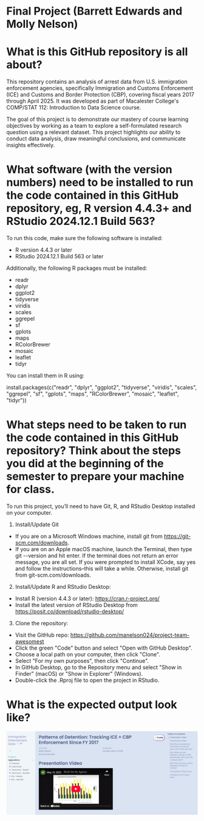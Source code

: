 # Final Project (Barrett Edwards and Molly Nelson) 

# What is this GitHub repository is all about?

This repository contains an analysis of arrest data from U.S. immigration enforcement agencies, specifically Immigration and Customs Enforcement (ICE) and Customs and Border Protection (CBP), covering fiscal years 2017 through April 2025. It was developed as part of Macalester College's COMP/STAT 112: Introduction to Data Science course.

The goal of this project is to demonstrate our mastery of course learning objectives by working as a team to explore a self-formulated research question using a relevant dataset. This project highlights our ability to conduct data analysis, draw meaningful conclusions, and communicate insights effectively.


# What software (with the version numbers) need to be installed to run the code contained in this GitHub repository, eg, R version 4.4.3+ and RStudio 2024.12.1 Build 563?

To run this code, make sure the following software is installed:

- R version 4.4.3 or later
- RStudio 2024.12.1 Build 563 or later

Additionally, the following R packages must be installed: 
  - readr 
  - dplyr 
  - ggplot2 
  - tidyverse 
  - viridis 
  - scales 
  - ggrepel 
  - sf 
  - gplots 
  - maps
  - RColorBrewer 
  - mosaic
  - leaflet
  - tidyr
    
You can install them in R using: 

install.packages(c("readr", "dplyr", "ggplot2", "tidyverse", "viridis", "scales", 
                   "ggrepel", "sf", "gplots", "maps", "RColorBrewer", 
                   "mosaic", "leaflet", "tidyr"))

# What steps need to be taken to run the code contained in this GitHub repository? Think about the steps you did at the beginning of the semester to prepare your machine for class.

To run this project, you’ll need to have Git, R, and RStudio Desktop installed on your computer.
1. Install/Update Git
- If you are on a Microsoft Windows machine, install git from https://git-scm.com/downloads.
- If you are on an Apple macOS machine, launch the Terminal, then type git --version and hit enter.  If the terminal does not return an error message, you are all set.  If you were prompted to install XCode, say yes and follow the instructions–this will take a while.  Otherwise, install git from git-scm.com/downloads.

2. Install/Update R and RStudio Desktop:
- Install R (version 4.4.3 or later): https://cran.r-project.org/
- Install the latest version of RStudio Desktop from https://posit.co/download/rstudio-desktop/

3. Clone the repository:
- Visit the GitHub repo: https://github.com/manelson024/project-team-awesomest
- Click the green "Code" button and select "Open with GitHub Desktop".
- Choose a local path on your computer, then click "Clone".
- Select "For my own purposes", then click "Continue".
- In GitHub Desktop, go to the Repository menu and select "Show in Finder" (macOS) or "Show in Explorer" (Windows).
- Double-click the .Rproj file to open the project in RStudio.

# What is the expected output look like? 

![Screenshot of report](data/Screenshot.png)
